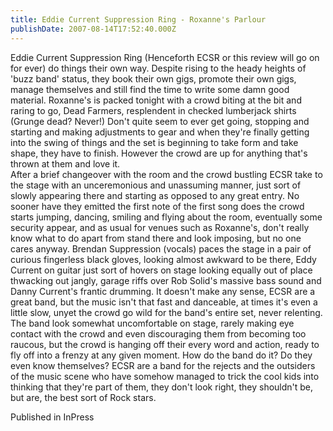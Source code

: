 ```yaml
---
title: Eddie Current Suppression Ring - Roxanne's Parlour
publishDate: 2007-08-14T17:52:40.000Z
---
```

Eddie Current Suppression Ring (Henceforth ECSR or this review will go on for ever) do things their own way. Despite rising to the heady heights of 'buzz band' status, they book their own gigs, promote their own gigs, manage themselves and still find the time to write some damn good material. Roxanne's is packed tonight with a crowd biting at the bit and raring to go, Dead Farmers, resplendent in checked lumberjack shirts (Grunge dead? Never!) Don't quite seem to ever get going, stopping and starting and making adjustments to gear and when they're finally getting into the swing of things and the set is beginning to take form and take shape, they have to finish. However the crowd are up for anything that's thrown at them and love it.<br>After a brief changeover with the room and the crowd bustling ECSR take to the stage with an unceremonious and unassuming manner, just sort of slowly appearing there and starting as opposed to any great entry. No sooner have they emitted the first note of the first song does the crowd starts jumping, dancing, smiling and flying about the room, eventually some security appear, and as usual for venues such as Roxanne's, don't really know what to do apart from stand there and look imposing, but no one cares anyway. Brendan Suppression (vocals) paces the stage in a pair of curious fingerless black gloves, looking almost awkward to be there, Eddy Current on guitar just sort of hovers on stage looking equally out of place thwacking out jangly, garage riffs over Rob Solid's massive bass sound and Danny Current's frantic drumming. It doesn't make any sense, ECSR are a great band, but the music isn't that fast and danceable, at times it's even a little slow, unyet the crowd go wild for the band's entire set, never relenting. The band look somewhat uncomfortable on stage, rarely making eye contact with the crowd and even discouraging them from becoming too raucous, but the crowd is hanging off their every word and action, ready to fly off into a frenzy at any given moment. How do the band do it? Do they even know themselves? ECSR are a band for the rejects and the outsiders of the music scene who have somehow managed to trick the cool kids into thinking that they're part of them, they don't look right, they shouldn't be, but are, the best sort of Rock stars.


Published in InPress
